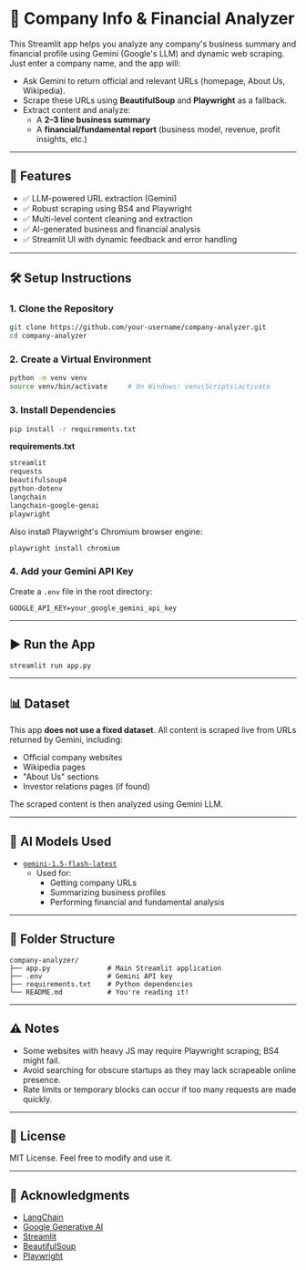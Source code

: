 # 🏢 Company Info & Financial Analyzer

This Streamlit app helps you analyze any company's business summary and financial profile using Gemini (Google's LLM) and dynamic web scraping. Just enter a company name, and the app will:

- Ask Gemini to return official and relevant URLs (homepage, About Us, Wikipedia).
- Scrape these URLs using **BeautifulSoup** and **Playwright** as a fallback.
- Extract content and analyze:
  - A **2–3 line business summary**
  - A **financial/fundamental report** (business model, revenue, profit insights, etc.)

---

## 🚀 Features

- ✅ LLM-powered URL extraction (Gemini)
- ✅ Robust scraping using BS4 and Playwright
- ✅ Multi-level content cleaning and extraction
- ✅ AI-generated business and financial analysis
- ✅ Streamlit UI with dynamic feedback and error handling

---

## 🛠 Setup Instructions

### 1. Clone the Repository

```bash
git clone https://github.com/your-username/company-analyzer.git
cd company-analyzer
```

### 2. Create a Virtual Environment

```bash
python -m venv venv
source venv/bin/activate     # On Windows: venv\Scripts\activate
```

### 3. Install Dependencies

```bash
pip install -r requirements.txt
```

**requirements.txt**

```txt
streamlit
requests
beautifulsoup4
python-dotenv
langchain
langchain-google-genai
playwright
```

Also install Playwright's Chromium browser engine:

```bash
playwright install chromium
```

### 4. Add your Gemini API Key

Create a `.env` file in the root directory:

```env
GOOGLE_API_KEY=your_google_gemini_api_key
```

---

## ▶️ Run the App

```bash
streamlit run app.py
```

---

## 📊 Dataset

This app **does not use a fixed dataset**. All content is scraped live from URLs returned by Gemini, including:

- Official company websites
- Wikipedia pages
- "About Us" sections
- Investor relations pages (if found)

The scraped content is then analyzed using Gemini LLM.

---

## 🧠 AI Models Used

- [`gemini-1.5-flash-latest`](https://ai.google.dev/)
  - Used for:
    - Getting company URLs
    - Summarizing business profiles
    - Performing financial and fundamental analysis

---

## 🧩 Folder Structure

```
company-analyzer/
├── app.py              # Main Streamlit application
├── .env                # Gemini API key
├── requirements.txt    # Python dependencies
└── README.md           # You're reading it!
```

---

## ⚠️ Notes

- Some websites with heavy JS may require Playwright scraping; BS4 might fail.
- Avoid searching for obscure startups as they may lack scrapeable online presence.
- Rate limits or temporary blocks can occur if too many requests are made quickly.

---

## 📄 License

MIT License. Feel free to modify and use it.

---

## 🙌 Acknowledgments

- [LangChain](https://www.langchain.com/)
- [Google Generative AI](https://ai.google.dev/)
- [Streamlit](https://streamlit.io/)
- [BeautifulSoup](https://www.crummy.com/software/BeautifulSoup/)
- [Playwright](https://playwright.dev/)
